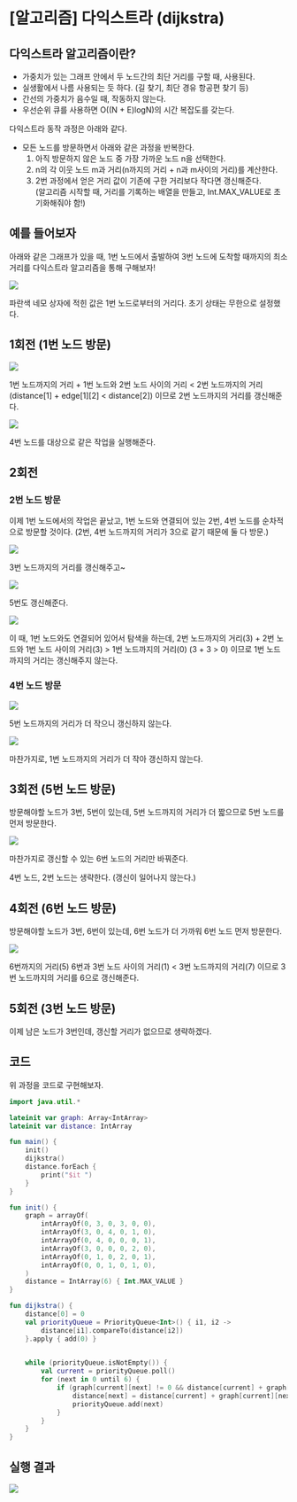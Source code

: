 # [알고리즘] 다익스트라 (dijkstra)

## 다익스트라 알고리즘이란?

-   가중치가 있는 그래프 안에서 두 노드간의 최단 거리를 구할 때, 사용된다.
-   실생활에서 나름 사용되는 듯 하다. (길 찾기, 최단 경유 항공편 찾기 등)
-   간선의 가중치가 음수일 때, 작동하지 않는다.
-   우선순위 큐를 사용하면 O((N + E)logN)의 시간 복잡도를 갖는다.

다익스트라 동작 과정은 아래와 같다.

-   모든 노드를 방문하면서 아래와 같은 과정을 반복한다.
    1.  아직 방문하지 않은 노드 중 가장 가까운 노드 n을 선택한다.
    2.  n의 각 이웃 노드 m과 거리(n까지의 거리 + n과 m사이의 거리)를 계산한다.
    3.  2번 과정에서 얻은 거리 값이 기존에 구한 거리보다 작다면 갱신해준다.  
        (알고리즘 시작할 때, 거리를 기록하는 배열을 만들고, Int.MAX\_VALUE로 초기화해줘야 함!)

## 예를 들어보자

아래와 같은 그래프가 있을 때, 1번 노드에서 출발하여 3번 노드에 도착할 때까지의 최소 거리를 다익스트라 알고리즘을 통해 구해보자!

![](../../assets/img/posts/알고리즘/다익스트라/01.png)

파란색 네모 상자에 적힌 값은 1번 노드로부터의 거리다. 초기 상태는 무한으로 설정했다.

## 1회전 (1번 노드 방문)

![](../../assets/img/posts/알고리즘/다익스트라/02.png)

1번 노드까지의 거리 + 1번 노드와 2번 노드 사이의 거리 < 2번 노드까지의 거리 (distance\[1\] + edge\[1\]\[2\] < distance\[2\]) 이므로 2번 노드까지의 거리를 갱신해준다.

![](../../assets/img/posts/알고리즘/다익스트라/03.png)

4번 노드를 대상으로 같은 작업을 실행해준다.

## 2회전

### 2번 노드 방문

이제 1번 노드에서의 작업은 끝났고, 1번 노드와 연결되어 있는 2번, 4번 노드를 순차적으로 방문할 것이다. (2번, 4번 노드까지의 거리가 3으로 같기 때문에 둘 다 방문.)

![](../../assets/img/posts/알고리즘/다익스트라/04.png)

3번 노드까지의 거리를 갱신해주고~

![](../../assets/img/posts/알고리즘/다익스트라/05.png)

5번도 갱신해준다.

![](../../assets/img/posts/알고리즘/다익스트라/06.png)

이 때, 1번 노드와도 연결되어 있어서 탐색을 하는데, 2번 노드까지의 거리(3) + 2번 노드와 1번 노드 사이의 거리(3) > 1번 노드까지의 거리(0) (3 + 3 > 0) 이므로 1번 노드까지의 거리는 갱신해주지 않는다.

### 4번 노드 방문

![](../../assets/img/posts/알고리즘/다익스트라/07.png)

5번 노드까지의 거리가 더 작으니 갱신하지 않는다.

![](../../assets/img/posts/알고리즘/다익스트라/08.png)

마찬가지로, 1번 노드까지의 거리가 더 작아 갱신하지 않는다.

## 3회전 (5번 노드 방문)

방문해야할 노드가 3번, 5번이 있는데, 5번 노드까지의 거리가 더 짧으므로 5번 노드를 먼저 방문한다.

![](../../assets/img/posts/알고리즘/다익스트라/09.png)

마찬가지로 갱신할 수 있는 6번 노드의 거리만 바꿔준다.

4번 노드, 2번 노드는 생략한다. (갱신이 일어나지 않는다.)

## 4회전 (6번 노드 방문)

방문해야할 노드가 3번, 6번이 있는데, 6번 노드가 더 가까워 6번 노드 먼저 방문한다.

![](../../assets/img/posts/알고리즘/다익스트라/10.png)

6번까지의 거리(5) 6번과 3번 노드 사이의 거리(1) < 3번 노드까지의 거리(7) 이므로 3번 노드까지의 거리를 6으로 갱신해준다.

## 5회전 (3번 노드 방문)

이제 남은 노드가 3번인데, 갱신할 거리가 없으므로 생략하겠다.

## 코드

위 과정을 코드로 구현해보자.

```kotlin
import java.util.*

lateinit var graph: Array<IntArray>
lateinit var distance: IntArray

fun main() {
    init()
    dijkstra()
    distance.forEach {
        print("$it ")
    }
}

fun init() {
    graph = arrayOf(
        intArrayOf(0, 3, 0, 3, 0, 0),
        intArrayOf(3, 0, 4, 0, 1, 0),
        intArrayOf(0, 4, 0, 0, 0, 1),
        intArrayOf(3, 0, 0, 0, 2, 0),
        intArrayOf(0, 1, 0, 2, 0, 1),
        intArrayOf(0, 0, 1, 0, 1, 0),
    )
    distance = IntArray(6) { Int.MAX_VALUE }
}

fun dijkstra() {
    distance[0] = 0
    val priorityQueue = PriorityQueue<Int>() { i1, i2 ->
        distance[i1].compareTo(distance[i2])
    }.apply { add(0) }
   

    while (priorityQueue.isNotEmpty()) {
        val current = priorityQueue.poll()
        for (next in 0 until 6) {
            if (graph[current][next] != 0 && distance[current] + graph[current][next] < distance[next]) {
                distance[next] = distance[current] + graph[current][next]
                priorityQueue.add(next)
            }
        }
    }
}
```

## 실행 결과

![](../../assets/img/posts/알고리즘/다익스트라/11.png)